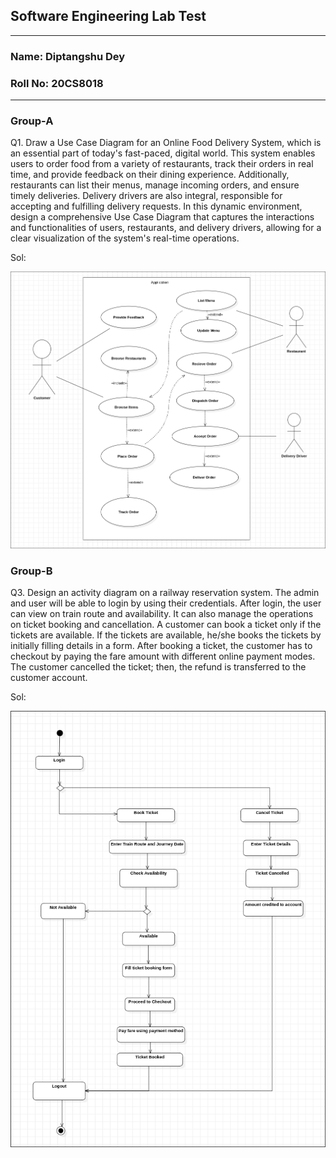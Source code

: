 ## **Software Engineering Lab Test**
---
### **Name:** Diptangshu Dey
### **Roll No:** 20CS8018 
---
### **Group-A**

Q1. Draw a Use Case Diagram for an Online Food Delivery System, which is an essential part of today's fast-paced, digital world. This system enables users to order food from a variety of restaurants, track their orders in real time, and provide feedback on their dining experience. Additionally, restaurants can list their menus, manage incoming orders, and ensure timely deliveries. Delivery drivers are also integral, responsible for accepting and fulfilling delivery requests. In this dynamic environment, design a comprehensive Use Case Diagram that captures the interactions and functionalities of users, restaurants, and delivery drivers, allowing for a clear visualization of the system's real-time operations.

Sol: 

![A_1](A_1.png)

### **Group-B**

Q3. Design an activity diagram on a railway reservation system. The admin and user will be able to login by using their credentials. After login, the user can view on train route and availability. It can also manage the operations on ticket booking and cancellation. A customer can book a ticket only if the tickets are available. If the tickets are available, he/she books the tickets by initially filling details in a form. After booking a ticket, the customer has to checkout by paying the fare amount with different online payment modes. The customer cancelled the ticket; then, the refund is transferred to the customer account.

Sol: 

![B_3](B_3.png)